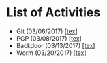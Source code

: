 # List of Activities

- Git (03/06/2017) [[tex](0306-git.tex)]
- PGP (03/08/2017) [[tex](0308-pgp.tex)]
- Backdoor (03/13/2017) [[tex](0313-backdoor.tex)]
- Worm (03/20/2017) [[tex](0320-worm.tex)]
